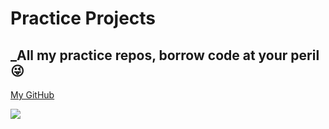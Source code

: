 # Practice Projects
## _All my practice repos, borrow code at your peril 😜
[My GitHub](https://github.com/andrew-data-git)

![](https://github.com/andrew-data-git/repo/blob/main/image.png)
